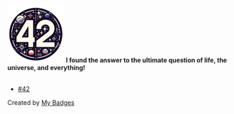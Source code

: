 <img src="https://github.com/my-badges/my-badges/blob/master/badges/the-ultimate-question/the-ultimate-question.png?raw=true" alt="I found the answer to the ultimate question of life, the universe, and everything!" title="I found the answer to the ultimate question of life, the universe, and everything!" width="128">
<strong>I found the answer to the ultimate question of life, the universe, and everything!</strong>
<br><br>

- <a href="https://github.com/Nance-Lab/diff_classifier/issues/42">#42</a>


Created by <a href="https://github.com/my-badges/my-badges">My Badges</a>